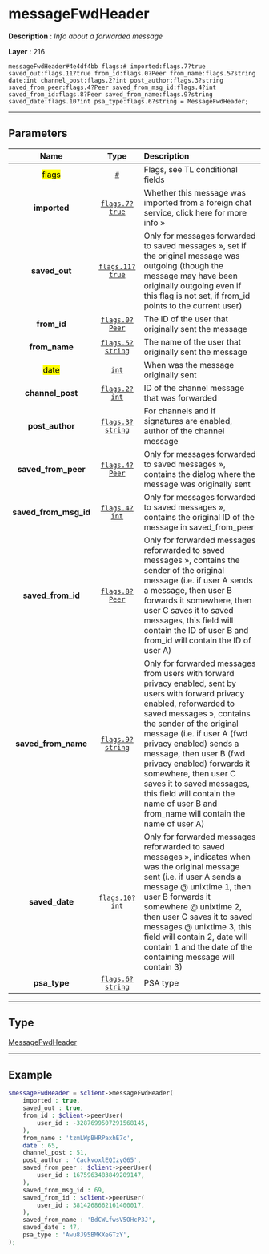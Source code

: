 # messageFwdHeader

**Description** : *Info about a forwarded message*

**Layer** : 216

```tl
messageFwdHeader#4e4df4bb flags:# imported:flags.7?true saved_out:flags.11?true from_id:flags.0?Peer from_name:flags.5?string date:int channel_post:flags.2?int post_author:flags.3?string saved_from_peer:flags.4?Peer saved_from_msg_id:flags.4?int saved_from_id:flags.8?Peer saved_from_name:flags.9?string saved_date:flags.10?int psa_type:flags.6?string = MessageFwdHeader;
```

---

## Parameters

| Name | Type | Description |
| :---: | :---: | :--- |
| <mark>flags</mark> | [`#`](type/#) | Flags, see TL conditional fields |
| **imported** | [`flags.7?true`](type/true) | Whether this message was imported from a foreign chat service, click here for more info » |
| **saved_out** | [`flags.11?true`](type/true) | Only for messages forwarded to saved messages », set if the original message was outgoing (though the message may have been originally outgoing even if this flag is not set, if from_id points to the current user) |
| **from_id** | [`flags.0?Peer`](type/Peer) | The ID of the user that originally sent the message |
| **from_name** | [`flags.5?string`](type/string) | The name of the user that originally sent the message |
| <mark>date</mark> | [`int`](type/int) | When was the message originally sent |
| **channel_post** | [`flags.2?int`](type/int) | ID of the channel message that was forwarded |
| **post_author** | [`flags.3?string`](type/string) | For channels and if signatures are enabled, author of the channel message |
| **saved_from_peer** | [`flags.4?Peer`](type/Peer) | Only for messages forwarded to saved messages », contains the dialog where the message was originally sent |
| **saved_from_msg_id** | [`flags.4?int`](type/int) | Only for messages forwarded to saved messages », contains the original ID of the message in saved_from_peer |
| **saved_from_id** | [`flags.8?Peer`](type/Peer) | Only for forwarded messages reforwarded to saved messages », contains the sender of the original message (i.e. if user A sends a message, then user B forwards it somewhere, then user C saves it to saved messages, this field will contain the ID of user B and from_id will contain the ID of user A) |
| **saved_from_name** | [`flags.9?string`](type/string) | Only for forwarded messages from users with forward privacy enabled, sent by users with forward privacy enabled, reforwarded to saved messages », contains the sender of the original message (i.e. if user A (fwd privacy enabled) sends a message, then user B (fwd privacy enabled) forwards it somewhere, then user C saves it to saved messages, this field will contain the name of user B and from_name will contain the name of user A) |
| **saved_date** | [`flags.10?int`](type/int) | Only for forwarded messages reforwarded to saved messages », indicates when was the original message sent (i.e. if user A sends a message @ unixtime 1, then user B forwards it somewhere @ unixtime 2, then user C saves it to saved messages @ unixtime 3, this field will contain 2, date will contain 1 and the date of the containing message will contain 3) |
| **psa_type** | [`flags.6?string`](type/string) | PSA type |

---

## Type

[MessageFwdHeader](type/MessageFwdHeader)

---

## Example

```php
$messageFwdHeader = $client->messageFwdHeader(
	imported : true,
	saved_out : true,
	from_id : $client->peerUser(
		user_id : -3287699507291568145,
	),
	from_name : 'tzmLWpBHRPaxhE7c',
	date : 65,
	channel_post : 51,
	post_author : 'CackvoxlEQIzyG65',
	saved_from_peer : $client->peerUser(
		user_id : 1675963483849209147,
	),
	saved_from_msg_id : 69,
	saved_from_id : $client->peerUser(
		user_id : 3814268662161400017,
	),
	saved_from_name : 'BdCWLfwsV5OHcP3J',
	saved_date : 47,
	psa_type : 'Awu8J95BMKXeGTzY',
);
```
